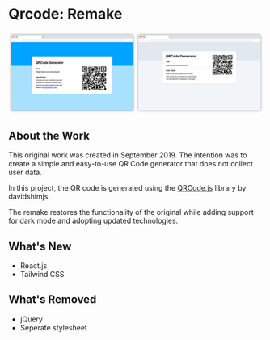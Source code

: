 # Qrcode: Remake

![Showcase](./showcase.png)

## About the Work

This original work was created in September 2019. The intention was to create a simple and easy-to-use QR Code generator that does not collect user data.

In this project, the QR code is generated using the [QRCode.js](https://github.com/davidshimjs/qrcodejs) library by davidshimjs.



The remake restores the functionality of the original while adding support for dark mode and adopting updated technologies.

## What's New

- React.js
- Tailwind CSS

## What's Removed

- jQuery
- Seperate stylesheet
